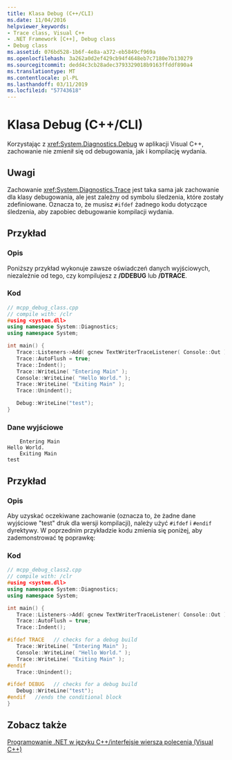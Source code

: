 ```yaml
---
title: Klasa Debug (C++/CLI)
ms.date: 11/04/2016
helpviewer_keywords:
- Trace class, Visual C++
- .NET Framework [C++], Debug class
- Debug class
ms.assetid: 076bd528-1b6f-4e8a-a372-eb5849cf969a
ms.openlocfilehash: 3a262a0d2ef429cb94f4648eb7c7180e7b130279
ms.sourcegitcommit: dedd4c3cb28adec3793329018b9163ffddf890a4
ms.translationtype: MT
ms.contentlocale: pl-PL
ms.lasthandoff: 03/11/2019
ms.locfileid: "57743618"
---
```

# <a name="debug-class-ccli"></a>Klasa Debug (C++/CLI)

Korzystając z <xref:System.Diagnostics.Debug> w aplikacji Visual C++, zachowanie nie zmienił się od debugowania, jak i kompilację wydania.

## <a name="remarks"></a>Uwagi

Zachowanie <xref:System.Diagnostics.Trace> jest taka sama jak zachowanie dla klasy debugowania, ale jest zależny od symbolu śledzenia, które zostały zdefiniowane. Oznacza to, że musisz `#ifdef` żadnego kodu dotyczące śledzenia, aby zapobiec debugowanie kompilacji wydania.

## <a name="example"></a>Przykład

### <a name="description"></a>Opis

Poniższy przykład wykonuje zawsze oświadczeń danych wyjściowych, niezależnie od tego, czy kompilujesz z **/DDEBUG** lub **/DTRACE**.

### <a name="code"></a>Kod

```cpp
// mcpp_debug_class.cpp
// compile with: /clr
#using <system.dll>
using namespace System::Diagnostics;
using namespace System;

int main() {
   Trace::Listeners->Add( gcnew TextWriterTraceListener( Console::Out ) );
   Trace::AutoFlush = true;
   Trace::Indent();
   Trace::WriteLine( "Entering Main" );
   Console::WriteLine( "Hello World." );
   Trace::WriteLine( "Exiting Main" );
   Trace::Unindent();

   Debug::WriteLine("test");
}
```

### <a name="output"></a>Dane wyjściowe

```Output
    Entering Main
Hello World.
    Exiting Main
test
```

## <a name="example"></a>Przykład

### <a name="description"></a>Opis

Aby uzyskać oczekiwane zachowanie (oznacza to, że żadne dane wyjściowe "test" druk dla wersji kompilacji), należy użyć `#ifdef` i `#endif` dyrektywy. W poprzednim przykładzie kodu zmienia się poniżej, aby zademonstrować tę poprawkę:

### <a name="code"></a>Kod

```cpp
// mcpp_debug_class2.cpp
// compile with: /clr
#using <system.dll>
using namespace System::Diagnostics;
using namespace System;

int main() {
   Trace::Listeners->Add( gcnew TextWriterTraceListener( Console::Out ) );
   Trace::AutoFlush = true;
   Trace::Indent();

#ifdef TRACE   // checks for a debug build
   Trace::WriteLine( "Entering Main" );
   Console::WriteLine( "Hello World." );
   Trace::WriteLine( "Exiting Main" );
#endif
   Trace::Unindent();

#ifdef DEBUG   // checks for a debug build
   Debug::WriteLine("test");
#endif   //ends the conditional block
}
```

## <a name="see-also"></a>Zobacz także

[Programowanie .NET w języku C++/interfejsie wiersza polecenia (Visual C++)](../dotnet/dotnet-programming-with-cpp-cli-visual-cpp.md)

